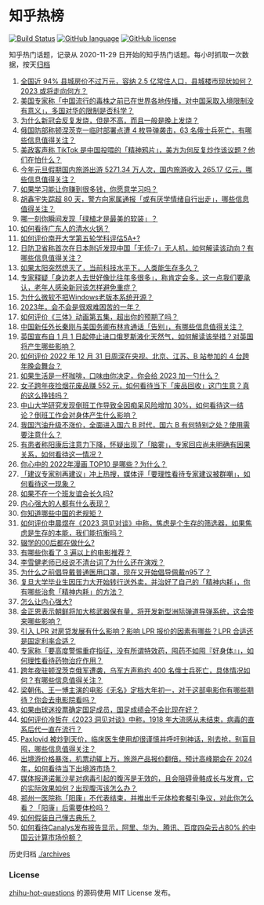 # 知乎热榜
[![Build Status](https://github.com/ToWeLong/zhihu-hot-questions/workflows/CI/badge.svg)](https://github.com/ToWeLong/zhihu-hot-questions/actions)
[![GitHub language](https://img.shields.io/badge/language-golang-orange.svg)](https://golang.org/)
[![GitHub license](https://img.shields.io/github/license/ToWeLong/zhihu-hot-questions)](https://github.com/ToWeLong/zhihu-hot-questions/blob/main/LICENSE)

知乎热门话题，记录从 2020-11-29 日开始的知乎热门话题。每小时抓取一次数据，按天[归档](./archives)

<!-- BEGIN -->

1. [全国近 94% 县城房价不过万元，容纳 2.5 亿常住人口，县城楼市现状如何？2023 或将走向何方？](https://www.zhihu.com/question/576310312)
1. [美国专家称「中国流行的毒株之前已在世界各地传播，对中国采取入境限制没有意义」，多国对华的限制是否科学？](https://www.zhihu.com/question/576307553)
1. [为什么新冠会反复发烧，但是不高，而且一般是晚上发烧？](https://www.zhihu.com/question/573142637)
1. [俄国防部称顿涅茨克一临时部署点遭 4 枚导弹袭击，63 名俄士兵死亡，有哪些信息值得关注？](https://www.zhihu.com/question/576341129)
1. [美政客声称 TikTok 是中国投喂的「精神鸦片」，美方为何反复炒作该议题？他们在怕什么？](https://www.zhihu.com/question/576338402)
1. [今年元旦假期国内旅游出游 5271.34 万人次，国内旅游收入 265.17 亿元，哪些信息值得关注？](https://www.zhihu.com/question/576330544)
1. [如果学习能让你赚到很多钱，你愿意学习吗？](https://www.zhihu.com/question/567224010)
1. [胡鑫宇失踪超 80 天，警方向家属通报「或有厌学情绪自行出走」，哪些信息值得关注？](https://www.zhihu.com/question/576316419)
1. [哪一刻你瞬间发现「绿植才是最美的软装」？](https://www.zhihu.com/question/571935729)
1. [如何看待广东人的清水火锅？](https://www.zhihu.com/question/570767246)
1. [如何评价南开大学第五轮学科评估5A+?](https://www.zhihu.com/question/576032468)
1. [日防卫省称首次在日本附近发现中国「无侦-7」无人机，如何解读该动向？有哪些信息值得关注？](https://www.zhihu.com/question/576295862)
1. [如果太阳突然熄灭了，当前科技水平下，人类能生存多久？](https://www.zhihu.com/question/399868816)
1. [专家释疑「身边老人去世好像比往年多很多」，称肯定会多，这一点我们要承认，老年人感染新冠该怎样避免重症？](https://www.zhihu.com/question/576220792)
1. [为什么微软不把Windows老版本系统开源？](https://www.zhihu.com/question/479791391)
1. [2023年，会不会是很艰难困苦的一年？](https://www.zhihu.com/question/570395913)
1. [如何评价《三体》动画第五集，超出你的预期了吗？](https://www.zhihu.com/question/574379479)
1. [中国新任外长秦刚与美国务卿布林肯通话「告别」，有哪些信息值得关注？](https://www.zhihu.com/question/576223504)
1. [英国宣布自 1 月 1 日起停止进口俄罗斯液化天然气，如何解读该举措？对英国将产生哪些影响？](https://www.zhihu.com/question/576310278)
1. [如何评价 2022 年 12 月 31 日周深在央视、北京、江苏、B 站参加的 4 台跨年晚会舞台？](https://www.zhihu.com/question/576066103)
1. [如果生活是一杯咖啡，口味由你决定，你会给 2023 加一勺什么？](https://www.zhihu.com/question/575505039)
1. [女子跨年夜捡烟花废品赚 552 元，如何看待当下「废品回收」这门生意？真的这么挣钱吗？](https://www.zhihu.com/question/576310149)
1. [中山大学研究发现倒班工作导致全因痴呆风险增加 30%，如何看待这一结论？倒班工作会对身体产生什么影响？](https://www.zhihu.com/question/576293055)
1. [我国汽油升级不涨价，全面进入国六 B 时代，国六 B 有何特别之处？使用需要注意什么？](https://www.zhihu.com/question/576129812)
1. [有患者称阳康后注意力下降，怀疑出现了「脑雾」，专家回应尚未明确有因果关系，如何看待这一情况？](https://www.zhihu.com/question/576214712)
1. [你心中的 2022年漫画 TOP10 是哪些？为什么？](https://www.zhihu.com/question/573150898)
1. [「建议专家别再建议」冲上热搜，媒体评「要理性看待专家建议被群嘲」，如何看待这一现象？](https://www.zhihu.com/question/575682151)
1. [如果不在一个班友谊会长久吗?](https://www.zhihu.com/question/567192615)
1. [内心强大的人都有什么表现？](https://www.zhihu.com/question/355778275)
1. [你知道哪些中国的老规矩？](https://www.zhihu.com/question/498793495)
1. [如何评价申晨煜在《2023 洞见对谈》中称，焦虑是个生存的筛选器，如果焦虑是生存的本能，我们能抗衡吗？](https://www.zhihu.com/question/576110118)
1. [辍学的00后都在做什么?](https://www.zhihu.com/question/527366558)
1. [有哪些你看了 3 遍以上的电影推荐？](https://www.zhihu.com/question/566896669)
1. [李雪健老师已经说不清台词了为什么还在演戏？](https://www.zhihu.com/question/525555469)
1. [为什么之前倡导戴普通医用口罩，现在又开始倡导佩戴n95了？](https://www.zhihu.com/question/574541319)
1. [复旦大学毕业生因压力大开始转行送外卖，并治好了自己的「精神内耗」，你有哪些治愈「精神内耗」的方法？](https://www.zhihu.com/question/571890398)
1. [怎么让内心强大?](https://www.zhihu.com/question/574824523)
1. [金正恩表示朝鲜将加大核武器保有量，将开发新型洲际弹道导弹系统，这会带来哪些影响？](https://www.zhihu.com/question/576228324)
1. [引入 LPR 对房贷发展有什么影响？影响 LPR 报价的因素有哪些？LPR 合适还是固定利率合适？](https://www.zhihu.com/question/574821309)
1. [专家称「要高度警惕重症指征，没有所谓特效药，囤药不如囤『好身体』」，如何理性看待药物治疗作用？](https://www.zhihu.com/question/576071714)
1. [跨年夜驻顿涅茨克俄军遭袭，乌军方声称约 400 名俄士兵死亡，具体情况如何？有哪些信息值得关注？](https://www.zhihu.com/question/576413011)
1. [梁朝伟、王一博主演的电影《无名》定档大年初一，对于这部电影你有哪些期待？你会去电影院看吗？](https://www.zhihu.com/question/575948248)
1. [如果由球迷投票确定国足成员，国足成绩会不会比现在好？](https://www.zhihu.com/question/575949744)
1. [如何评价冷哲在《2023 洞见对谈》中称，1918 年大流感从未结束，病毒的直系后代一直在流行？](https://www.zhihu.com/question/576109683)
1. [Paxlovid 被炒到天价，临床医生使用却很谨慎并呼吁别神话，别去抢，别盲目囤，哪些信息值得关注？](https://www.zhihu.com/question/575935592)
1. [出境游价格暴涨，机票动辄上万，旅游产品报价翻倍，预计高峰期会在 2024 年，如何看待当下出境游市场？](https://www.zhihu.com/question/575904509)
1. [媒体报道诺氟沙星对病毒引起的腹泻是无效的，且会阻碍骨骼成长与发育，它的实际效果如何？出现腹泻该怎么办？](https://www.zhihu.com/question/576129561)
1. [郑州一医院称「阳康」不代表结束，并推出千元体检套餐引争议，对此你怎么看？「阳康」后需要体检吗？](https://www.zhihu.com/question/576121619)
1. [如何假装自己懂古典乐？](https://www.zhihu.com/question/65981820)
1. [如何看待Canalys发布报告显示，阿里、华为、腾讯、百度四朵云占80% 的中国云计算市场份额？](https://www.zhihu.com/question/575881123)

<!-- END -->

历史归档 [./archives](./archives)


### License
[zhihu-hot-questions](https://github.com/towelong/zhihu-hot-questions) 的源码使用 MIT License 发布。